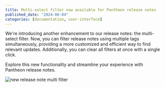 ```yaml
---
title: Multi-select filter now available for Pantheon release notes
published_date: "2024-06-04"
categories: [documentation, user-interface]
---
```


We're introducing another enhancement to our release notes: the multi-select filter. Now, you can filter release notes using multiple tags simultaneously, providing a more customized and efficient way to find relevant updates. Additionally, you can clear all filters at once with a single click.

Explore this new functionality and streamline your experience with Pantheon release notes.

![new release note multi filter](../images/release-note-multi-select-filter.-GIF.gif)
